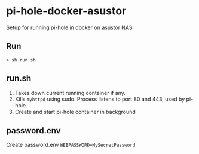 # pi-hole-docker-asustor
Setup for running pi-hole in docker on asustor NAS

## Run
```
> sh run.sh
```

## run.sh
1. Takes down current running container if any. 
2. Kills `myhttpd` using sudo. Process listens to port 80 and 443, used by pi-hole.
3. Create and start pi-hole container in background

## password.env
Create password.env `WEBPASSWORD=MySecretPassword`